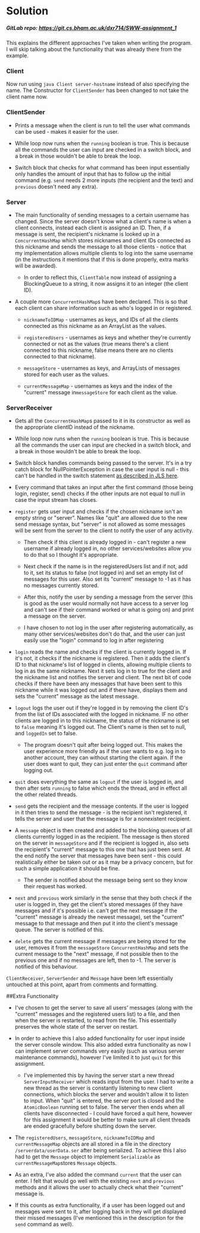 # Solution
##### GitLab repo: https://git.cs.bham.ac.uk/dxr714/SWW-assignment_1
 
This explains the different approaches I've taken when writing the program. I will skip talking about the functionality that was already there from the example.



### Client 
Now run using `java Client server-hostname` instead of also specifying the name. The Constructor for `ClientSender` has been changed to not take the client name now.



### ClientSender
* Prints a message when the client is run to tell the user what commands can be used - makes it easier for the user.

* While loop now runs when the `running` boolean is true. This is because all the commands the user can input are checked in a switch block, and a break in those wouldn't be able to break the loop.

* Switch block that checks for what command has been input essentially only handles the amount of input that has to follow up the initial command (e.g. `send` needs 2 more inputs (the recipient and the text) and `previous` doesn't need any extra).



### Server
* The main functionality of sending messages to a certain username has changed. Since the server doesn't know what a client's name is when a client connects, instead each client is assigned an ID. Then, if a message is sent, the recipient's nickname is looked up in a `ConcurrentHashMap` which stores nicknames and client IDs connected as this nickname and sends the message to all those clients - notice that my implementation allows multiple clients to log into the same username (in the instructions it mentions that if this is done properly, extra marks will be awarded).

  * In order to reflect this, `ClientTable` now instead of assigning a BlockingQueue to a string, it now assigns it to an integer (the client ID).

* A couple more `ConcurrentHashMap`s have been declared. This is so that each client can share information such as who's logged in or registered.

  * `nicknameToIDMap` - usernames as keys, and IDs of all the clients connected as this nickname as an ArrayList as the values.

  * `registeredUsers` - usernames as keys and whether they're currently connected or not as the values (true means there's a client connected to this nickname, false means there are no clients connected to that nickname).

  * `messageStore` - usernames as keys, and ArrayLists of messages stored for each user as the values.

  * `currentMessageMap` - usernames as keys and the index of the "current" message in`messageStore` for each client as the value.

### ServerReceiver
* Gets all the `ConcurrentHashMap`s passed to it in its constructor as well as the appropriate clientID instead of the nickname.

* While loop now runs when the `running` boolean is true. This is because all the commands the user can input are checked in a switch block, and a break in those wouldn't be able to break the loop.

* Switch block handles commands being passed to the server. It's in a try catch block for NullPointerException in case the user input is null - this can't be handled in the switch statement [as described in JLS here](https://docs.oracle.com/javase/specs/jls/se7/html/jls-14.html#jls-14.110).

* Every command that takes an input after the first command (those being login, register, send) checks if the other inputs are not equal to null in case the input stream has closes.

* `register` gets user input and checks if the chosen nickname isn't an empty string or "server". Names like "quit" are allowed due to the new send message syntax, but "server" is not allowed as some messages will be sent from the server to the client to notify the user of any activity.

  * Then check if this client is already logged in - can't register a new username if already logged in, no other services/websites allow you to do that so I thought it's appropriate.

  * Next check if the name is in the registeredUsers list and if not, add to it, set its status to false (not logged in) and set an empty list of messages for this user. Also set its "current" message to -1 as it has no messages currently stored.

  * After this, notify the user by sending a message from the server (this is good as the user would normally not have access to a server log and can't see if their command worked or what is going on) and print a message on the server.

  * I have chosen to not log in the user after registering automatically, as many other services/websites don't do that, and the user can just easily use the "login" command to log in after registering

* `login` reads the name and checks if the client is currently logged in. If it's not, it checks if the nickname is registered. Then it adds the client's ID to that nickname's list of logged in clients, allowing multiple clients to log in as the same nickname. Next it sets log in to true for the client and the nickname list and notifies the server and client. The next bit of code checks if there have been any messages that have been sent to this nickname while it was logged out and if there have, displays them and sets the "current" message as the latest message.

* `logout` logs the user out if they're logged in by removing the client ID's from the list of IDs associated with the logged in nickname. IF no other clients are logged in to this nickname, the status of the nickname is set to `false` meaning it's logged out. The Client's name is then set to null, and `loggedIn` set to false.

  * The program doesn't quit after being logged out. This makes the user experience more friendly as if the user wants to e.g. log in to another account, they can without starting the client again. If the user does want to quit, they can just enter the `quit` command after logging out.

* `quit` does everything the same as `logout` if the user is logged in, and then after sets `running` to false which ends the thread, and in effect all the other related threads.

* `send` gets the recipient and the message contents. If the user is logged in it then tries to send the message - is the recipient isn't registered, it tells the server and user that the message is for a nonexistent recipient.

* A `message` object is then created and added to the blocking queues of all clients currently logged in as the recipient. The message is then stored on the server in `messageStore` and if the recipient is logged in, also sets the recipient's "current" message to this one that has just been sent. At the end notify the server that messages have been sent - this could realistically either be taken out or as it may be a privacy concern, but for such a simple application it should be fine.

  * The sender is notified about the message being sent so they know their request has worked.

* `next` and `previous` work similarly in the sense that they both check if the user is logged in, they get the client's stored messages (if they have messages and if it's possible i.e. can't get the next message if the "current" message is already the newest message), set the "current" message to that message and then put it into the client's message queue. The server is notified of this.

* `delete` gets the current message if messages are being stored for the user, removes it from the `messageStore` `ConcurrentHashMap` and sets the current message to the "next" message, if not possible then to the previous one and if no messages are left, then to -1. The server is notified of this behaviour.


`ClientReceiver`, `ServerSender` and `Message` have been left essentially untouched at this point, apart from comments and formatting.

##Extra Functionality

* I've chosen to get the server to save all users' messages (along with the "current" messages and the registered users list) to a file, and then when the server is restarted, to read from the file. This essentially preserves the whole state of the server on restart.

* In order to achieve this I also added functionality for user input inside the server console window. This also added extra functionality as now I can implement server commands very easily (such as various server maintenance commands), however I've limited it to just `quit` for this assignment.

  * I've implemented this by having the server start a new thread `ServerInputReceiver` which reads input from the user. I had to write a new thread as the server is constantly listening to new client connections, which blocks the server and wouldn't allow it to listen to input. When "quit" is entered, the server port is closed and the `AtomicBoolean` running set to false. The server then ends when all clients have disconnected - I could have forced a quit here, however for this assignment it would be better to make sure all client threads are ended gracefully before shutting down the server.

* The `registeredUsers`, `messageStore`, `nicknameToIDMap` and `currentMessageMap` objects are all stored in a file in the directory `/serverdata/userData.ser` after being serialized. To achieve this I also had to get the `Message` object to implement `Serializable` as `currentMessageMap`stores `Message` objects.

* As an extra, I've also added the command `current` that the user can enter. I felt that would go well with the existing `next` and `previous` methods and it allows the user to actually check what their "current" message is.

* If this counts as extra functionality, if a user has been logged out and messages were sent to it, after logging back in they will get displayed their missed messages (I've mentioned this in the description for the `send` command as well).